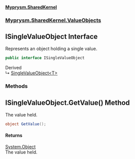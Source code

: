 #### [Myprysm.SharedKernel](index.md 'index')
### [Myprysm.SharedKernel.ValueObjects](index.md#Myprysm.SharedKernel.ValueObjects 'Myprysm.SharedKernel.ValueObjects')

## ISingleValueObject Interface

Represents an object holding a single value.

```csharp
public interface ISingleValueObject
```

Derived  
&#8627; [SingleValueObject&lt;T&gt;](Myprysm.SharedKernel.ValueObjects.SingleValueObject_T_.md 'Myprysm.SharedKernel.ValueObjects.SingleValueObject<T>')
### Methods

<a name='Myprysm.SharedKernel.ValueObjects.ISingleValueObject.GetValue()'></a>

## ISingleValueObject.GetValue() Method

The value held.

```csharp
object GetValue();
```

#### Returns
[System.Object](https://docs.microsoft.com/en-us/dotnet/api/System.Object 'System.Object')  
The value held.